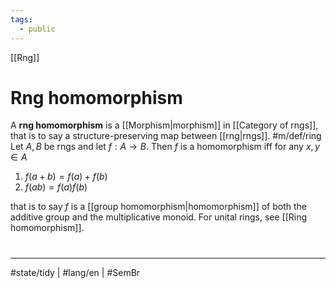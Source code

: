 ```yaml
---
tags:
  - public
---
```

[[Rng]]
# Rng homomorphism

A **rng homomorphism** is a [[Morphism|morphism]] in [[Category of rngs]], 
that is to say a structure-preserving map between [[rng|rngs]]. #m/def/ring 
Let $A,B$ be rngs and let $f : A \to B$.
Then $f$ is a homomorphism iff for any $x,y \in A$

1. $f(a + b) = f(a) + f(b)$
2. $f(ab)=f(a)f(b)$

that is to say $f$ is a [[group homomorphism|homomorphism]] of both the additive group and the multiplicative monoid.
For unital rings, see [[Ring homomorphism]].

#
---
#state/tidy | #lang/en | #SemBr

